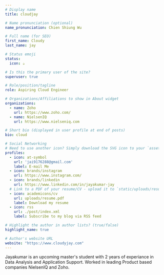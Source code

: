 ```yaml
---
# Display name
title: cloudjay

# Name pronunciation (optional)
name_pronunciation: Chien Shiung Wu

# Full name (for SEO)
first_name: Cloudy
last_name: jay

# Status emoji
status:
  icon: ☕️

# Is this the primary user of the site?
superuser: true

# Role/position/tagline
role: Aspiring Cloud Engineer

# Organizations/Affiliations to show in About widget
organizations:
  - name: Zoho
    url: https://www.zoho.com/
  - name: NielsenIQ
    url: https://www.nielseniq.com

# Short bio (displayed in user profile at end of posts)
bio: cloud

# Social Networking
# Need to use another icon? Simply download the SVG icon to your `assets/media/icons/` folder.
profiles:
  - icon: at-symbol
    url: 'jai9176288@gmail.com'
    label: E-mail Me
  - icon: brands/instagram
    url: https://www.instagram.com/
  - icon: brands/linkedin
    url: https://www.linkedin.com/in/jayakumar-jay
  # Link to a PDF of your resume/CV - upload it to `static/uploads/resume.pdf`
  - icon: academicons/cv
    url: uploads/resume.pdf
    label: Download my resume
  - icon: rss
    url: ./post/index.xml
    label: Subscribe to my blog via RSS feed

# Highlight the author in author lists? (true/false)
highlight_name: true

# Author's website URL
website: "https://www.cloudyjay.com"
---
```


Jayakumar is an upcoming master's student with 2 years of experiance in Data Analysis and Application Support. Worked in leading Product based companies NielsenIQ and Zoho.
